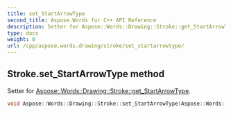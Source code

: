```yaml
---
title: set_StartArrowType
second_title: Aspose.Words for C++ API Reference
description: Setter for Aspose::Words::Drawing::Stroke::get_StartArrowType. 
type: docs
weight: 0
url: /cpp/aspose.words.drawing/stroke/set_startarrowtype/
---
```

## Stroke.set_StartArrowType method


Setter for [Aspose::Words::Drawing::Stroke::get_StartArrowType](./get_startarrowtype/).

```cpp
void Aspose::Words::Drawing::Stroke::set_StartArrowType(Aspose::Words::Drawing::ArrowType value)
```

